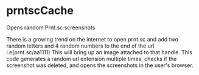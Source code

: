 # prntscCache
Opens random Prnt.sc screenshots 

There is a growing trend on the internet to open prnt.sc and add two random letters and 4 random numbers to the end of the url
i.e(prnt.sc/aa1111)
This will bring up an image attached to that handle.
This code generates a random url extension multiple times, checks if the screenshot was deleted, and opens the screenshots in the user's browser.
